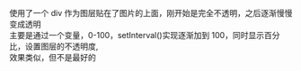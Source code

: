 使用了一个 div 作为图层贴在了图片的上面，刚开始是完全不透明，之后逐渐慢慢变成透明  
主要是通过一个变量，0-100，setInterval()实现逐渐加到 100，同时显示百分比，设置图层的不透明度,  
效果类似，但不是最好的
